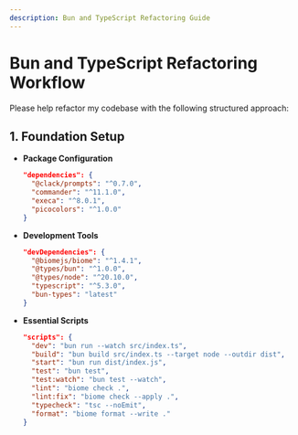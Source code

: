 ```yaml
---
description: Bun and TypeScript Refactoring Guide
---
```


# Bun and TypeScript Refactoring Workflow

Please help refactor my codebase with the following structured approach:

## 1. Foundation Setup

- **Package Configuration**
  ```json
  "dependencies": {
    "@clack/prompts": "^0.7.0",
    "commander": "^11.1.0",
    "execa": "^8.0.1",
    "picocolors": "^1.0.0"
  }
  ```

- **Development Tools**
  ```json
  "devDependencies": {
    "@biomejs/biome": "^1.4.1",
    "@types/bun": "^1.0.0",
    "@types/node": "^20.10.0",
    "typescript": "^5.3.0",
    "bun-types": "latest"
  }
  ```

- **Essential Scripts**
  ```json
  "scripts": {
    "dev": "bun run --watch src/index.ts",
    "build": "bun build src/index.ts --target node --outdir dist",
    "start": "bun run dist/index.js",
    "test": "bun test",
    "test:watch": "bun test --watch",
    "lint": "biome check .",
    "lint:fix": "biome check --apply .",
    "typecheck": "tsc --noEmit",
    "format": "biome format --write ."
  }